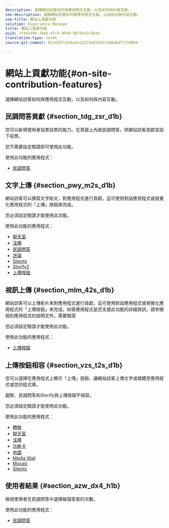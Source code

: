 ```yaml
---
description: 選擇網站訪客如何與應用程式互動，以及如何與內容互動。
seo-description: 選擇網站訪客如何與應用程式互動，以及如何與內容互動。
seo-title: 網站上貢獻功能
solution: Experience Manager
title: 網站上貢獻功能
uuid: 1f441490-28eb-4fc4-9Fe8-0879c62c4b4a
translation-type: tm+mt
source-git-commit: 0c5420fcb3ba2e12375e92d4574d0a6dff310869

---
```



# 網站上貢獻功能{#on-site-contribution-features}

選擇網站訪客如何與應用程式互動，以及如何與內容互動。

## 民調問答貢獻 {#section_tdg_zsr_d1b}

您可以新增使用者投票投票的能力。在頁面上內嵌民調問答，供網站訪客貢獻並投下投票。

您不需要設定驗證即可使用此功能。

使用此功能的應用程式：

* [民調問答](../c-about-apps/c-polls-app/c-polls-app.md#c_polls_app)

## 文字上傳 {#section_pwy_m2s_d1b}

網站訪客可以撰寫文字貼文，對應用程式進行貢獻。這可使用對話應用程式或視覺化應用程式的「上傳」按鈕來完成。

您必須設定驗證才能使用此功能。

使用此功能的應用程式：

* [聊天室](../c-about-apps/c-chat-app/c-chat-app.md#c_chat_app)
* [注釋](/help/using/c-about-apps/c-comments/c-comments.md)
* [民調問答](../c-about-apps/c-polls-app/c-polls-app.md#c_polls_app)
* [評論](../c-about-apps/c-reviews-app/c-reviews-app.md#c_reviews_app)
* [Sitents](../c-about-apps/c-sidenotes-app/c-sidenotes-app.md#c_sidenotes_app)
* [Storify2](../c-about-apps/c-storify2/c-storify2.md#c_storify2)
* [上傳按鈕](../c-about-apps/c-upload-button-app/c-upload-button-app.md#c_upload_button_app)

## 視訊上傳 {#section_mlm_42s_d1b}

網站訪客可以上傳影片來對應用程式進行貢獻。這可使用對話應用程式或視覺化應用程式的「上傳按鈕」來完成。如需應用程式是否支援此功能的詳細資訊，請參閱個別應用程式的說明文件。需要驗證

您必須設定驗證才能使用此功能。

使用此功能的應用程式：

* [上傳按鈕](../c-about-apps/c-upload-button-app/c-upload-button-app.md#c_upload_button_app)

## 上傳按鈕相容 {#section_vzs_t2s_d1b}

您可以選擇在應用程式上顯示「上傳」按鈕，讓網站訪客上傳文字或媒體至應用程式或您的程式庫。

趨勢、民調問答和Storify與上傳按鈕不相容。

您必須設定驗證才能使用此功能。

使用此功能的應用程式：

* [轉盤](../c-about-apps/c-carousel-app/c-carousel-app.md#c_carousel_app)
* [聊天室](../c-about-apps/c-chat-app/c-chat-app.md#c_chat_app)
* [注釋](/help/using/c-about-apps/c-comments/c-comments.md)
* [功能卡](../c-about-apps/c-feature-card-app/c-feature-card-app.md#c_feature_card_app)
* [地圖](../c-about-apps/c-map-app/c-map-app.md#c_map_app)
* [Media Wall](../c-about-apps/c-media-wall-app/c-media-wall-app.md#c_media_wall_app)
* [Mosaic](../c-about-apps/c-mosaic-app/c-mosaic-app.md#c_mosaic_app)
* [Sitents](../c-about-apps/c-sidenotes-app/c-sidenotes-app.md#c_sidenotes_app)

## 使用者結果 {#section_azw_dx4_h1b}

檢視使用者在民調問答中選擇每個答案的次數。

使用此功能的應用程式：

* [民調問答](../c-about-apps/c-polls-app/c-polls-app.md#c_polls_app)

